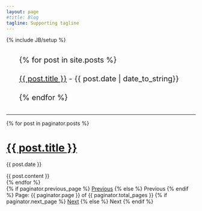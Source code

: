 ```yaml
---
layout: page
#title: Blog
tagline: Supporting tagline
---
```

{% include JB/setup %}

<style>
	.blog-list{list-style-type: none !important; font-size: 20px; line-height: 50px;}
	.blog-list li a:hover{color: red; font-weight: bold;}
</style>



<ul class="blog-list">
	{% for post in site.posts %}
		<li>
			<a href="{{ BASE_PATH }}{{ post.url }}">{{ post.title }}</a>
			<!-- - {{ page.content | number_of_words }} --> 
			- {{ post.date | date_to_string}}
		</li>
	{% endfor %}
</ul>

---


<!-- 遍历分页后的文章 -->
{% for post in paginator.posts %}
  <h1><a href="{{ post.url }}">{{ post.title }}</a></h1>
  <p class="author">
    <span class="date">{{ post.date }}</span>
  </p>
  <div class="content">
    {{ post.content }}
  </div>
{% endfor %}

<!-- 分页链接 -->
<div class="pagination">
  {% if paginator.previous_page %}
    <a href="/page{{ paginator.previous_page }}" class="previous">Previous</a>
  {% else %}
    <span class="previous">Previous</span>
  {% endif %}
  <span class="page_number ">Page: {{ paginator.page }} of {{ paginator.total_pages }}</span>
  {% if paginator.next_page %}
    <a href="/page{{ paginator.next_page }}" class="next">Next</a>
  {% else %}
    <span class="next ">Next</span>
  {% endif %}
</div>


<!-- 

http://jekyll.com.cn/docs/variables/ 

http://jekyll.com.cn/docs/templates/

-->